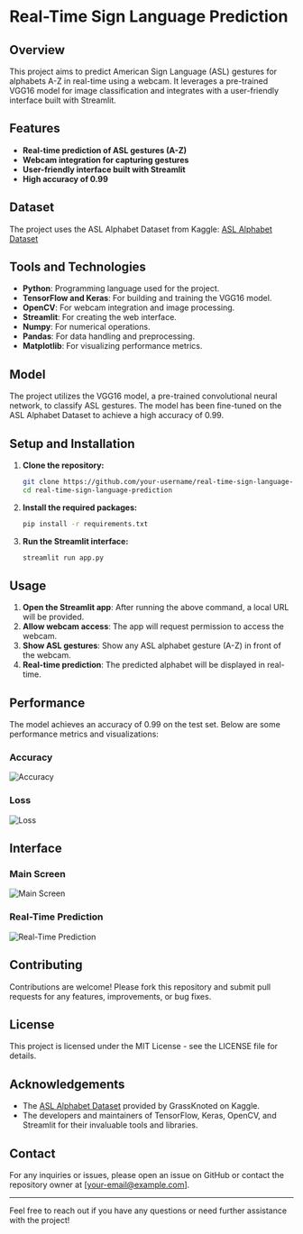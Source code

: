 # Real-Time Sign Language Prediction

## Overview
This project aims to predict American Sign Language (ASL) gestures for alphabets A-Z in real-time using a webcam. It leverages a pre-trained VGG16 model for image classification and integrates with a user-friendly interface built with Streamlit.

## Features
- **Real-time prediction of ASL gestures (A-Z)**
- **Webcam integration for capturing gestures**
- **User-friendly interface built with Streamlit**
- **High accuracy of 0.99**

## Dataset
The project uses the ASL Alphabet Dataset from Kaggle:
[ASL Alphabet Dataset](https://www.kaggle.com/datasets/grassknoted/asl-alphabet)

## Tools and Technologies
- **Python**: Programming language used for the project.
- **TensorFlow and Keras**: For building and training the VGG16 model.
- **OpenCV**: For webcam integration and image processing.
- **Streamlit**: For creating the web interface.
- **Numpy**: For numerical operations.
- **Pandas**: For data handling and preprocessing.
- **Matplotlib**: For visualizing performance metrics.

## Model
The project utilizes the VGG16 model, a pre-trained convolutional neural network, to classify ASL gestures. The model has been fine-tuned on the ASL Alphabet Dataset to achieve a high accuracy of 0.99.

## Setup and Installation
1. **Clone the repository:**
   ```bash
   git clone https://github.com/your-username/real-time-sign-language-prediction.git
   cd real-time-sign-language-prediction
   ```

2. **Install the required packages:**
   ```bash
   pip install -r requirements.txt
   ```

3. **Run the Streamlit interface:**
   ```bash
   streamlit run app.py
   ```

## Usage
1. **Open the Streamlit app**: After running the above command, a local URL will be provided.
2. **Allow webcam access**: The app will request permission to access the webcam.
3. **Show ASL gestures**: Show any ASL alphabet gesture (A-Z) in front of the webcam.
4. **Real-time prediction**: The predicted alphabet will be displayed in real-time.

## Performance
The model achieves an accuracy of 0.99 on the test set. Below are some performance metrics and visualizations:

### Accuracy
![Accuracy](images/accuracy.png)

### Loss
![Loss](images/loss.png)

## Interface
### Main Screen
![Main Screen](images/main_screen.png)

### Real-Time Prediction
![Real-Time Prediction](images/real_time_prediction.png)

## Contributing
Contributions are welcome! Please fork this repository and submit pull requests for any features, improvements, or bug fixes.

## License
This project is licensed under the MIT License - see the LICENSE file for details.

## Acknowledgements
- The [ASL Alphabet Dataset](https://www.kaggle.com/datasets/grassknoted/asl-alphabet) provided by GrassKnoted on Kaggle.
- The developers and maintainers of TensorFlow, Keras, OpenCV, and Streamlit for their invaluable tools and libraries.

## Contact
For any inquiries or issues, please open an issue on GitHub or contact the repository owner at [your-email@example.com].

---

Feel free to reach out if you have any questions or need further assistance with the project!
